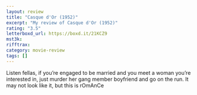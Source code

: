 ```yaml
---
layout: review
title: "Casque d'Or (1952)"
excerpt: "My review of Casque d'Or (1952)"
rating: "3.5"
letterboxd_url: https://boxd.it/21KCZ9
mst3k:
rifftrax:
category: movie-review
tags: []
---
```


Listen fellas, if you’re engaged to be married and you meet a woman you’re interested in, just murder her gang member boyfriend and go on the run. It may not look like it, but this is rOmAnCe
